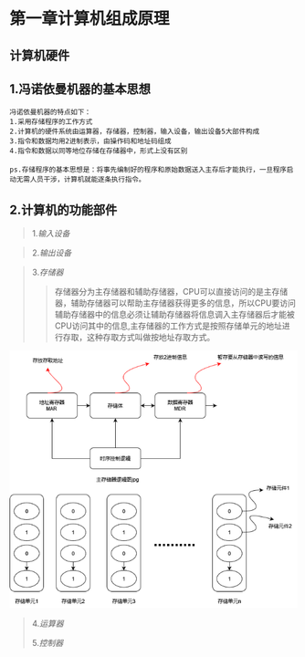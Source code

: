 第一章计算机组成原理
===================
计算机硬件
------------------
1.冯诺依曼机器的基本思想
-------------------
    冯诺依曼机器的特点如下：
    1.采用存储程序的工作方式
    2.计算机的硬件系统由运算器，存储器，控制器，输入设备，输出设备5大部件构成
    3.指令和数据均用2进制表示，由操作码和地址码组成
    4.指令和数据以同等地位存储在存储器中，形式上没有区别
    
    ps.存储程序的基本思想是：将事先编制好的程序和原始数据送入主存后才能执行，一旦程序启动无需人员干涉，计算机就能逐条执行指令。

2.计算机的功能部件
---------------------
>1._输入设备_<br>

>2._输出设备_<br>

>3._存储器_<br>
>>存储器分为主存储器和辅助存储器，CPU可以直接访问的是主存储器，辅助存储器可以帮助主存储器获得更多的信息，所以CPU要访问辅助存储器中的信息必须让辅助存储器将信息调入主存储器后才能被CPU访问其中的信息,主存储器的工作方式是按照存储单元的地址进行存取，这种存取方式叫做按地址存取方式。<br>

![](https://github.com/rootboy123/principles-of-computer-composition/blob/main/image/11.drawio.png)
>4._运算器_<br>
>>
>5._控制器_<br>
